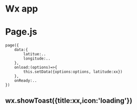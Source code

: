 # Wx app

# Page.js
    page({
        data:{
            latitue:..
            longitude:..
        },
        onload:(options)=>{
            this.setData({options:options, latitude:xx})
        },
        onReady:..
    })

## wx.showToast({title:xx,icon:'loading'})